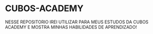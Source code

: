 # CUBOS-ACADEMY


NESSE REPOSITORIO IREI UTILIZAR PARA MEUS ESTUDOS DA CUBOS ACADEMY E MOSTRA MINHAS HABILIDADES DE APRENDIZADO!










